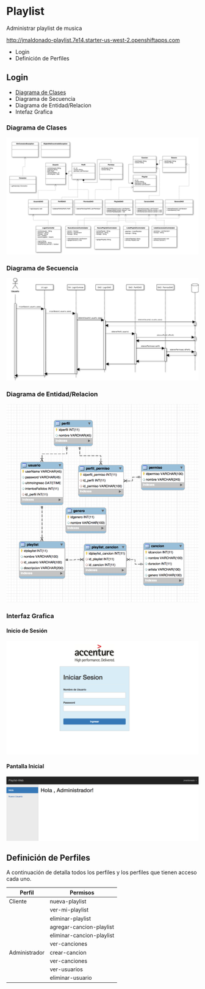 # Playlist

Administrar playlist de musica

http://jmaldonado-playlist.7e14.starter-us-west-2.openshiftapps.com

* Login
* Definición de Perfiles



## Login

* [Diagrama de Clases](#diagrama-de-clases)
* Diagrama de Secuencia
* Diagrama de Entidad/Relacion
* Intefaz Grafica

### Diagrama de Clases

![alt text](https://raw.githubusercontent.com/juannfrancisco/playlist-web/master/diagramas/diagrama-clases-2.png "Diagrama de Clases")


### Diagrama de Secuencia

![alt text](https://raw.githubusercontent.com/juannfrancisco/playlist-web/master/diagramas/diagrama-login.png "Diagrama de Clases")


### Diagrama de Entidad/Relacion


![alt text](https://raw.githubusercontent.com/juannfrancisco/playlist-web/master/db-scripts/diagrama-er-2.png "Diagrama de Clases")




### Interfaz Grafica

#### Inicio de Sesión

![alt text](https://raw.githubusercontent.com/juannfrancisco/playlist-web/master/ui/ui-login.png "Diagrama de Clases")

#### Pantalla Inicial

![alt text](https://raw.githubusercontent.com/juannfrancisco/playlist-web/master/ui/ui-pantalla-inicio.png "Diagrama de Clases")




## Definición de Perfiles

A continuación de detalla todos los perfiles y los perfiles que tienen acceso cada uno.

| Perfil        | Permisos                    |
| ------------- |-----------------------------|
| Cliente       | nueva-playlist              |
|               | ver-mi-playlist             |
|               | eliminar-playlist           |
|               | agregar-cancion-playlist    |
|               | eliminar-cancion-playlist   |
|               | ver-canciones               |
| Administrador | crear-cancion               |
|               | ver-canciones               |
|               | ver-usuarios                |
|               | eliminar-usuario            |
